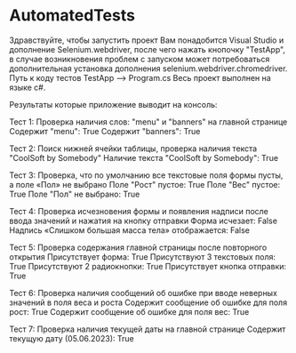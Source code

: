 # AutomatedTests
Здравствуйте, чтобы запустить проект Вам понадобится Visual Studio и дополнение Selenium.webdriver, после чего нажать кнопочку "TestApp",
в случае возникновения проблем с запуском может потребоваться дополнительная установка дополнения selenium.webdriver.chromedriver.
Путь к коду тестов TestApp --> Program.cs
Весь проект выполнен на языке c#.

Результаты которые приложение выводит на консоль:

Тест 1: Проверка наличия слов: "menu" и "banners" на главной странице
Содержит "menu": True
Содержит "banners": True

Тест 2: Поиск нижней ячейки таблицы, проверка наличия текста "CoolSoft by Somebody"
Наличие текста "CoolSoft by Somebody": True

Тест 3: Проверка, что по умолчанию все текстовые поля формы пусты, а поле «Пол» не выбрано
Поле "Рост" пустое: True
Поле "Вес" пустое: True
Поле "Пол" не выбрано: True

Тест 4: Проверка исчезновения формы и появления надписи после ввода значений и нажатия на кнопку отправки
Форма исчезает: False
Надпись «Слишком большая масса тела» отображается: False

Тест 5: Проверка содержания главной страницы после повторного открытия
Присутствует форма: True
Присутствуют 3 текстовых поля: True
Присутствуют 2 радиокнопки: True
Присутствует кнопка отправки: True

Тест 6: Проверка наличия сообщений об ошибке при вводе неверных значений в поля веса и роста
Содержит сообщение об ошибке для поля рост: True
Содержит сообщение об ошибке для поля вес: True

Тест 7: Проверка наличия текущей даты на главной странице
Содержит текущую дату (05.06.2023): True
